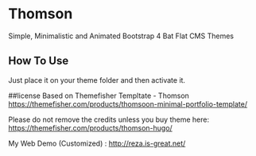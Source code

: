 # Thomson
Simple, Minimalistic and Animated Bootstrap 4 Bat Flat CMS Themes

## How To Use
Just place it on your theme folder and then activate it.

##license
Based on Themefisher Templtate - Thomson
https://themefisher.com/products/thomsoon-minimal-portfolio-template/

Please do not remove the credits unless you buy theme here:
https://themefisher.com/products/thomson-hugo/

My Web Demo (Customized) : http://reza.is-great.net/